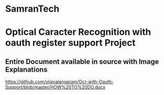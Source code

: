 SamranTech
==========
Optical Caracter Recognition with oauth register support Project
==================================================================

Entire Document available in source with Image Explanations 
-----------------------------------------------------------------

https://github.com/vijayalangaram/Ocr-with-Oauth-Support/blob/master/HOW%20TO%20DO.docx
